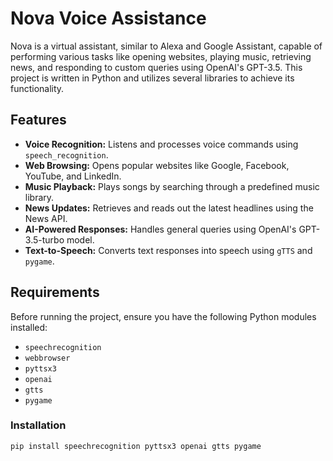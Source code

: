 # Nova Voice Assistance

Nova is a virtual assistant, similar to Alexa and Google Assistant, capable of performing various tasks like opening websites, playing music, retrieving news, and responding to custom queries using OpenAI's GPT-3.5. This project is written in Python and utilizes several libraries to achieve its functionality.

## Features

- **Voice Recognition:** Listens and processes voice commands using `speech_recognition`.
- **Web Browsing:** Opens popular websites like Google, Facebook, YouTube, and LinkedIn.
- **Music Playback:** Plays songs by searching through a predefined music library.
- **News Updates:** Retrieves and reads out the latest headlines using the News API.
- **AI-Powered Responses:** Handles general queries using OpenAI's GPT-3.5-turbo model.
- **Text-to-Speech:** Converts text responses into speech using `gTTS` and `pygame`.

## Requirements

Before running the project, ensure you have the following Python modules installed:

- `speechrecognition`
- `webbrowser`
- `pyttsx3`
- `openai`
- `gtts`
- `pygame`

### Installation

   ```bash
   pip install speechrecognition pyttsx3 openai gtts pygame

